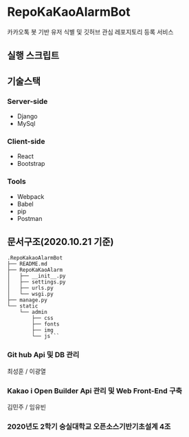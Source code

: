# RepoKaKaoAlarmBot
카카오톡 봇 기반 유저 식별 및 깃허브 관심 레포지토리 등록 서비스

## 실행 스크립트

## 기술스택

### Server-side

* Django
* MySql

### Client-side

* React
* Bootstrap

### Tools

* Webpack
* Babel
* pip
* Postman

## 문서구조(2020.10.21 기준)

```.
.RepoKakaoAlarmBot
├── README.md
├── RepoKaKaoAlarm
│   ├── __init__.py
│   ├── settings.py
│   ├── urls.py
│   └── wsgi.py
├── manage.py
└── static
    └── admin
        ├── css
        ├── fonts
        ├── img
        └── js```
```



### Git hub Api 및 DB 관리

최성훈 / 이광열

### Kakao i Open Builder Api 관리 및 Web Front-End 구축
김민주 / 임유빈  

### 2020년도 2학기 숭실대학교 오픈소스기반기초설계 4조